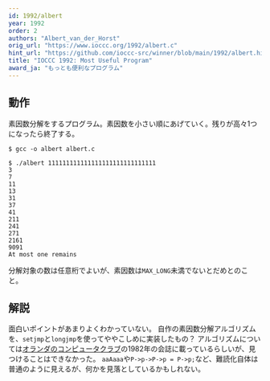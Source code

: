 ```yaml
---
id: 1992/albert
year: 1992
order: 2
authors: "Albert_van_der_Horst"
orig_url: "https://www.ioccc.org/1992/albert.c"
hint_url: "https://github.com/ioccc-src/winner/blob/main/1992/albert.hint"
title: "IOCCC 1992: Most Useful Program"
award_ja: "もっとも便利なプログラム"
---
```


## 動作

素因数分解をするプログラム。素因数を小さい順にあげていく。残りが高々1つになったら終了する。

```
$ gcc -o albert albert.c

$ ./albert 111111111111111111111111111111
3
7
11
13
31
37
41
211
241
271
2161
9091
At most one remains
```

分解対象の数は任意桁でよいが、素因数は`MAX_LONG`未満でないとだめとのこと。

## 解説

面白いポイントがあまりよくわかっていない。
自作の素因数分解アルゴリズムを、`setjmp`と`longjmp`を使ってややこしめに実装したもの？
アルゴリズムについては[オランダのコンピュータクラブ](https://en.wikipedia.org/wiki/Hobby_Computer_Club)の1982年の会誌に載っているらしいが、見つけることはできなかった。
`aaAaaa`や`P->p->P->p = P->p;`など、難読化自体は普通のように見えるが、何かを見落としているかもしれない。
